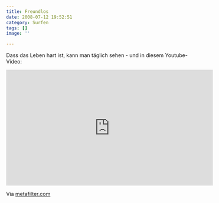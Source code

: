 ```yaml
---
title: Freundlos
date: 2008-07-12 19:52:51
category: Surfen
tags: []
image: ''

---
```


Dass das Leben hart ist, kann man täglich sehen - und in diesem Youtube-Video:  
<iframe width="560" height="315" src="https://www.youtube.com/embed/w536Alnon24" title="YouTube video player" frameborder="0" allow="accelerometer; autoplay; clipboard-write; encrypted-media; gyroscope; picture-in-picture" allowfullscreen></iframe>
  
Via [metafilter.com](http://www.metafilter.com/73234/Im-not-here)
